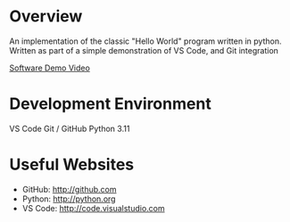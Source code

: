 # Overview

An implementation of the  classic "Hello World" program written in python.
Written as part of a simple demonstration of VS Code, and Git integration

[Software Demo Video](http://youtube.link.goes.here)

# Development Environment

VS Code
Git / GitHub
Python 3.11

# Useful Websites

* GitHub: http://github.com
* Python: http://python.org
* VS Code: http://code.visualstudio.com